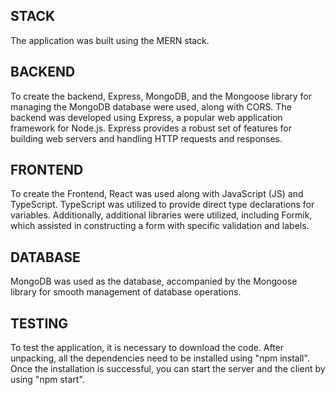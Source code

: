 ## STACK

The application was built using the MERN stack.

## BACKEND

To create the backend, Express, MongoDB, and the Mongoose library for managing the MongoDB database were used, along with CORS.
The backend was developed using Express, a popular web application framework for Node.js. Express provides a robust set of features for building web servers and handling HTTP requests and responses.

## FRONTEND

To create the Frontend, React was used along with JavaScript (JS) and TypeScript. TypeScript was utilized to provide direct type declarations for variables. Additionally, additional libraries were utilized, including Formik, which assisted in constructing a form with specific validation and labels.

## DATABASE

MongoDB was used as the database, accompanied by the Mongoose library for smooth management of database operations.

## TESTING

To test the application, it is necessary to download the code. After unpacking, all the dependencies need to be installed using "npm install". Once the installation is successful, you can start the server and the client  by using "npm start".